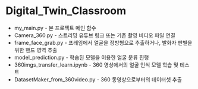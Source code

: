 # Digital_Twin_Classroom
+ my_main.py - 본 프로젝트 메인 함수
+ Camera_360.py - 스트리밍 유튜브 링크 또는 기존 촬영 비디오 파일 연결
+ frame_face_grab.py - 프레임에서 얼굴을 정방형으로 추출하거나, 발화자 판별을 위한 핸드 영역 추출
+ model_prediction.py - 학습된 모델을 이용한 얼굴 분류 진행
+ 360imgs_transfer_learn.ipynb - 360 영상에서의 얼굴 인식 모델 학습 및 테스트
+ DatasetMaker_from_360video.py - 360 동영상으로부터의 데이터셋 추출
